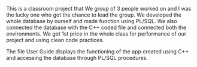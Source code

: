 This is a classroom project that We group of 3 people worked on and I was the lucky one who got the chance to lead the group.
We developed the whole database by ourself and made function using PL/SQL. We also connected the database with the C++ coded file and connected both the environments.
We got 1st price in the whole class for performance of our project and using clean code practices.
 
The file User Guide displays the functioning of the app created using C++ and accessing the database through PL/SQL procedures.


